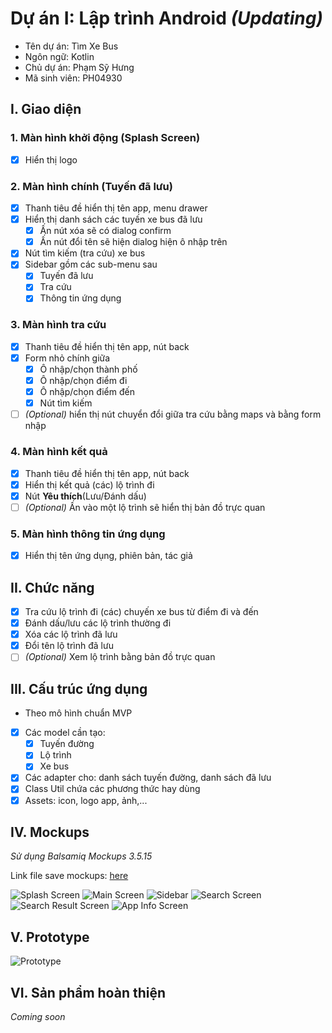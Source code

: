 # Dự án I: Lập trình Android _(Updating)_

- Tên dự án: Tìm Xe Bus
- Ngôn ngữ: Kotlin
- Chủ dự án: Phạm Sỹ Hưng
- Mã sinh viên: PH04930

## I. Giao diện

### 1. Màn hình khởi động (Splash Screen)
- [x] Hiển thị logo

### 2. Màn hình chính (Tuyến đã lưu)
- [x] Thanh tiêu đề hiển thị tên app, menu drawer
- [x] Hiển thị danh sách các tuyến xe bus đã lưu
	- [x] Ấn nút xóa sẽ có dialog confirm
	- [x] Ấn nút đổi tên sẽ hiện dialog hiện ô nhập trên
- [x] Nút tìm kiếm (tra cứu) xe bus
- [x] Sidebar gồm các  sub-menu sau
	- [x] Tuyến đã lưu
	- [x] Tra cứu
	- [x] Thông tin ứng dụng

### 3. Màn hình tra cứu 
- [x] Thanh tiêu đề hiển thị tên app, nút back
- [x] Form nhỏ chính giữa
	- [x] Ô nhập/chọn thành phố
	- [x] Ô nhập/chọn điểm đi
	- [x] Ô nhập/chọn điểm đến
	- [x] Nút tìm kiếm
- [ ] _\(Optional)_ hiển thị nút chuyển đổi giữa tra cứu bằng maps và bằng form nhập

### 4. Màn hình kết quả
- [x] Thanh tiêu đề hiển thị tên app, nút back
- [x] Hiển thị kết quả (các) lộ trình đi
- [x] Nút **Yêu thích**(Lưu/Đánh dấu)
- [ ] _\(Optional)_ Ấn vào một lộ trình sẽ hiển thị bản đồ trực quan

### 5. Màn hình thông tin ứng dụng
- [x] Hiển thị tên ứng dụng, phiên bản, tác giả

## II. Chức năng
- [x] Tra cứu lộ trình đi (các) chuyến xe bus từ điểm đi và đến
- [x] Đánh dấu/lưu các lộ trình thường đi
- [x] Xóa các lộ trình đã lưu
- [x] Đổi tên lộ trình đã lưu
- [ ] _\(Optional)_ Xem lộ trình bằng bản đồ trực quan

## III. Cấu trúc ứng dụng 
- Theo mô hình chuẩn MVP
- [x] Các model cần tạo:
	- [x] Tuyến đường
	- [x] Lộ trình
	- [x] Xe bus
- [x] Các adapter cho: danh sách tuyến đường, danh sách đã lưu
- [x] Class Util chứa các phương thức hay dùng
- [x] Assets: icon, logo app, ảnh,...

## IV. Mockups
_Sử dụng Balsamiq Mockups 3.5.15_

Link file save mockups: [here](mocks/mockups.bmpr)

![Splash Screen](mocks/splash_screen.png)
![Main Screen](mocks/main.png)
![Sidebar](mocks/sidebar.png)
![Search Screen](mocks/search.png)
![Search Result Screen](mocks/search_result.png)
![App Info Screen](mocks/app_info.png)

## V. Prototype
![Prototype](mocks/prototype.png)

## VI. Sản phẩm hoàn thiện
_Coming soon_
